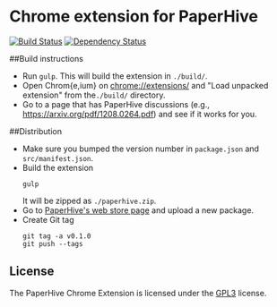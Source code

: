 # Chrome extension for PaperHive

[![Build
Status](https://travis-ci.org/paperhive/paperhive-chrome-extension.svg?branch=master)](https://travis-ci.org/paperhive/paperhive-chrome-extension)
[![Dependency
Status](https://gemnasium.com/paperhive/paperhive-chrome-extension.svg)](https://gemnasium.com/paperhive/paperhive-chrome-extension)

##Build instructions
* Run `gulp`. This will build the extension in `./build/`.
* Open Chrom{e,ium} on [chrome://extensions/](chrome://extensions/) and "Load unpacked extension" from
the`./build/` directory.
* Go to a page that has PaperHive discussions (e.g., https://arxiv.org/pdf/1208.0264.pdf) and see if it works for you.

##Distribution
* Make sure you bumped the version number in `package.json` and
  `src/manifest.json`.
* Build the extension
  ```
  gulp
  ```
  It will be zipped as `./paperhive.zip`.
* Go to [PaperHive's web store page](https://chrome.google.com/webstore/developer/edit/fihafdlllifbanclcjljledeifcdjbok)
  and upload a new package.
* Create Git tag
  ```
  git tag -a v0.1.0
  git push --tags
  ```

## License
The PaperHive Chrome Extension is licensed under the
[GPL3](https://www.gnu.org/licenses/gpl.html) license.
